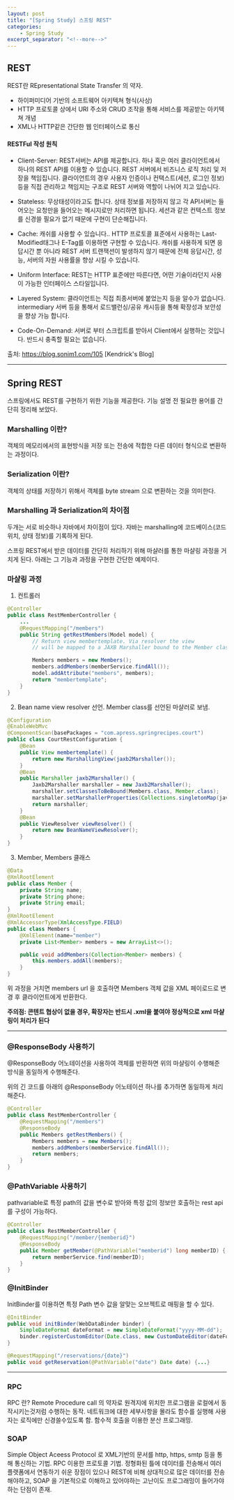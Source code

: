 ```yaml
---
layout: post
title: "[Spring Study] 스프링 REST"
categories:
    - Spring Study
excerpt_separator: "<!--more-->"
---
```


## REST
REST란 REpresentational State Transfer 의 약자.
- 하이퍼미디어 기반의 소프트웨어 아키텍쳐 형식(사상)
- HTTP 프로토콜 상에서 URI 주소와 CRUD 조작을 통해 서비스를 제공받는 아키텍쳐 개념
- XML나 HTTP같은 간단한 웹 인터페이스로 통신

#### RESTFul 작성 원칙
- Client-Server: 
REST서버는 API를 제공합니다.
하나 혹은 여러 클라이언트에서 하나의 REST API를 이용할 수 있습니다.
REST 서버에서 비즈니스 로직 처리 및 저장을 책임집니다.
클라이언트의 경우 사용자 인증이나 컨택스트(세션, 로그인 정보) 등을 직접 관리하고 책임지는 구조로 REST 서버와 역할이 나뉘어 지고 있습니다.

- Stateless:
무상태성이라고도 합니다.
상태 정보를 저장하지 않고 각 API서버는 들어오는 요청만을 들어오는 메시지로만 처리하면 됩니다.
세션과 같은 컨텍스트 정보를 신경쓸 필요가 없기 때문에 구현이 단순해집니다.

- Cache: 
캐쉬를 사용할 수 있습니다..
HTTP 프로토콜 표준에서 사용하는 Last-Modified태그나 E-Tag를 이용하면 구현할 수 있습니다.
캐쉬를 사용하게 되면 응답시간 뿐 아니라 REST 서버 트랜잭션이 발생하지 않기 때문에 전체 응답시간, 성능, 서버의 자원 사용률을 향상 시킬 수 있습니다.

- Uniform Interface: 
REST는 HTTP 표준에만 따른다면, 어떤 기술이라던지 사용이 가능한 인터페이스 스타일입니다.


- Layered System: 
클라이언트는 직접 최종서버에 붙었는지 등을 알수가 없습니다.
intermediary 서버 등을 통해서 로드밸런싱/공유 캐시등을 통해 확장성과 보안성을 향상 가능 합니다.

- Code-On-Demand: 
서버로 부터 스크립트를 받아서 Client에서 실행하는 것입니다.
반드시 충족할 필요는 없습니다.


출처: https://blog.sonim1.com/105 [Kendrick's Blog]

- - -

## Spring REST

스프링에서도 REST를 구현하기 위한 기능을 제공한다. 기능 설명 전 필요한 용어를 간단히 정리해 보았다.

### Marshalling 이란?
객체의 메모리에서의 표현방식을 저장 또는 전송에 적합한 다른 데이터 형식으로 변환하는 과정이다.

### Serialization 이란?
객체의 상태를 저장하기 위해서 객체를 byte stream 으로 변환하는 것을 의미한다.

### Marshalling 과 Serialization의 차이점

두개는 서로 비슷하나 자바에서 차이점이 있다.
자바는 marshalling에 코드베이스(코드 위치, 상태 정보)를 기록하게 된다.

스프링 REST에서 받은 데이터를 간단히 처리하기 위해 마샬러를 통한 마샬링 과정을 거치게 된다. 아래는 그 기능과 과정을 구현한 간단한 예제이다.

### 마샬링 과정

1. 컨트롤러
```java
@Controller
public class RestMemberController {
    ...
    @RequestMapping("/members")
    public String getRestMembers(Model model) {
        // Return view membertemplate. Via resolver the view
        // will be mapped to a JAXB Marshaller bound to the Member class

        Members members = new Members();
        members.addMembers(memberService.findAll());
        model.addAttribute("members", members);
        return "membertemplate";
    }
}
```
2. Bean name view resolver 선언. Member class를 선언된 마샬러로 보냄.
```java
@Configuration
@EnableWebMvc
@ComponentScan(basePackages = "com.apress.springrecipes.court")
public class CourtRestConfiguration {
    @Bean
    public View membertemplate() {
        return new MarshallingView(jaxb2Marshaller());
    }
    @Bean
    public Marshaller jaxb2Marshaller() {
        Jaxb2Marshaller marshaller = new Jaxb2Marshaller();
        marshaller.setClassesToBeBound(Members.class, Member.class);
        marshaller.setMarshallerProperties(Collections.singletonMap(javax.xml.bind.Marshaller.JAXB_FORMATTED_OUTPUT, Boolean.TRUE));
        return marshaller;
    }
    @Bean
    public ViewResolver viewResolver() {
        return new BeanNameViewResolver();
    }
}
```

3. Member, Members 클래스
```java
@Data
@XmlRootElement
public class Member {
    private String name;
    private String phone;
    private String email;
}
@XmlRootElement
@XmlAccessorType(XmlAccessType.FIELD)
public class Members {
    @XmlElement(name="member")
    private List<Member> members = new ArrayList<>();

    public void addMembers(Collection<Member> members) {
        this.members.addAll(members);
    }
}
```
위 과정을 거치면 members url 을 호출하면 Members 객체 값을 XML 페이로드로 변경 후 클라이언트에게 반환한다.

**주의점: 콘텐트 협상이 없을 경우, 확장자는 반드시 .xml을 붙여야 정상적으로 xml 마샬링이 처리가 된다**

- - -
### @ResponseBody 사용하기
@ResponseBody 어노테이션을 사용하여 객체를 반환하면 위의 마샬링이 수행해준 방식을 동일하게 수행해준다.

위의 긴 코드를 아래의 @ResponseBody 어노테이션 하나를 추가하면 동일하게 처리해준다.
```java
@Controller
public class RestMemberController {
    @RequestMapping("/members")
    @ResponseBody
    public Members getRestMembers() {
        Members members = new Members();
        members.addMembers(memberService.findAll());
        return members;
    }
}
```

### @PathVariable 사용하기
pathvariable로 특정 path의 값을 변수로 받아와 특정 값의 정보만 호출하는 rest api를 구성이 가능하다.
```java
@Controller
public class RestMemberController {
    @RequestMapping("/member/{memberid}")
    @ResponseBody
    public Member getMember(@PathVariable("memberid") long memberID) {
        return memberService.find(memberID);
    }
}
```

### @InitBinder
InitBinder를 이용하면 특정 Path 변수 값을 알맞는 오브젝트로 매핑을 할 수 있다.
```java
@InitBinder
public void initBinder(WebDataBinder binder) {
    SimpleDateFormat dateFormat = new SimpleDateFormat("yyyy-MM-dd");
    binder.registerCustomEditor(Date.class, new CustomDateEditor(dateFormat, false));
}

@RequestMapping("/reservations/{date}")
public void getReservation(@PathVariable("date") Date date) {...}
```

- - -
### RPC
RPC 란? Remote Procedure call 의 약자로 원격지에 위치한 프로그램을 로컬에서 동작시키는것저럼 수행하는 동작. 네트워크에 대한 세부사항을 몰라도 함수를 실행해 사용자는 로직에만 신경쓸수있도록 함. 함수적 호출을 이용한 분산 프로그래밍.

### SOAP
Simple Object Aceess Protocol 로 XML기반의 문서를 http, https, smtp 등을 통해 통신하는 기법. RPC 이용한 프로토콜 기법.
정형화된 틀에 데이터를 전송해서 여러 플랫폼에서 연동하기 쉬운 장점이 있으나 REST에 비해 상대적으로 많은 데이터를 전송해야하고, SOAP 을 기본적으로 이해하고 있어야하는 고난이도 프로그래밍이 들어가야하는 단점이 존재.